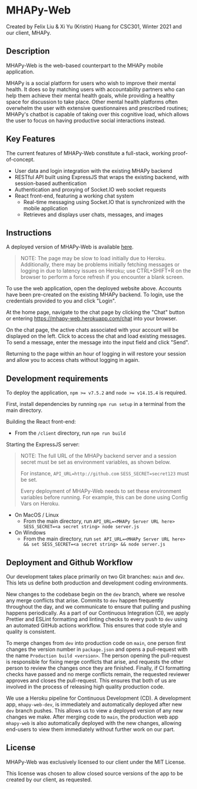 # MHAPy-Web
Created by Felix Liu & Xi Yu (Kristin) Huang for CSC301, Winter 2021 and our client, MHAPy.
## Description 
MHAPy-Web is the web-based counterpart to the MHAPy mobile application.

MHAPy is a social platform for users who wish to improve their mental health. It does so by matching users with 
accountability partners who can help them achieve their mental health goals, while providing a healthy space
for discussion to take place. Other mental health platforms often overwhelm the user with extensive questionnaires and
prescribed routines; MHAPy's chatbot is capable of taking over this cognitive load, which allows the user to focus on
having productive social interactions instead.

## Key Features
The current features of MHAPy-Web constitute a full-stack, working proof-of-concept.

* User data and login integration with the existing MHAPy backend
* RESTful API built using ExpressJS that wraps the existing backend, with session-based authentication
* Authentication and proxying of Socket.IO web socket requests
* React front-end, featuring a working chat system
    * Real-time messaging using Socket.IO that is synchronized with the mobile application
    * Retrieves and displays user chats, messages, and images

## Instructions
A deployed version of MHAPy-Web is available [here](https://mhapy-web.herokuapp.com/).
> NOTE: The page may be slow to load initially due to Heroku. Additionally, there may be problems initially fetching messages or logging in due to latency issues on Heroku; use CTRL+SHIFT+R on the browser to perform a force refresh if you encounter a blank screen.

To use the web application, open the deployed website above. Accounts have been pre-created on the existing MHAPy
backend. To login, use the credentials provided to you and click "Login". 

At the home page, navigate to the chat page by clicking the "Chat" button or entering
 https://mhapy-web.herokuapp.com/chat into your browser.

On the chat page, the active chats associated with your account will be displayed on the left. Click to access the chat
and load existing messages. To send a message, enter the message into the input field and click "Send".

Returning to the page within an hour of logging in will restore your session and allow you to access chats without
logging in again.
 
 ## Development requirements

To deploy the application, `npm >= v7.5.2` and `node >= v14.15.4` is required.

First, install dependencies by running `npm run setup` in a terminal from the main directory.

Building the React front-end:
 * From the `/client` directory, run `npm run build`
 
Starting the ExpressJS server:
> NOTE: The full URL of the MHAPy backend server and a session secret must be set as environment variables, 
> as shown below.
> 
> For instance, `API_URL=http://github.com` `SESS_SECRET=secret123` must be set.
>
> Every deployment of MHAPy-Web needs to set these environment variables before running. For example, this can be done
> using Config Vars on Heroku. 
 * On MacOS / Linux
    * From the main directory, run `API_URL=<MHAPy Server URL here> SESS_SECRET=<a secret string> node server.js`
 * On Windows
     * From the main directory, run `set API_URL=<MHAPy Server URL here> && set SESS_SECRET=<a secret string> &&
      node server.js`
      
 ## Deployment and Github Workflow
Our development takes place primarily on two Git branches: `main` and `dev`. This lets us define both production and
development coding environments. 

New changes to the codebase begin on the `dev` branch, where we resolve any merge conflicts that arise. Commits to `dev`
happen frequently throughout the day, and we communicate to ensure that pulling and pushing happens periodically.
As a part of our Continuous Integration (CI), we apply Prettier and ESLint formatting and linting checks to every
push to `dev` using an automated GitHub actions workflow. This ensures that code style and quality is consistent.

To merge changes from `dev` into production code on `main`, one person first changes the version number in
`package.json` and opens a pull-request with the name `Production build <version>`. The person opening the pull-request
is responsible for fixing merge conflicts that arise, and requests the other person to review the changes once they are
finished. Finally, if CI formatting checks have passed and no merge conflicts remain, the requested reviewer approves
and closes the pull-request. This ensures that both of us are involved in the process of releasing high quality
production code.

We use a Heroku pipeline for Continuous Development (CD). A development app, `mhapy-web-dev`, is immediately and 
automatically deployed after new `dev` branch pushes. This allows us to view a deployed version of any new changes we
make. After merging code to `main`, the production web app `mhapy-web` is also automatically deployed with the new
changes, allowing end-users to view them immediately without further work on our part.

 ## License

MHAPy-Web was exclusively licensed to our client under the 
MIT License.

This license was chosen to allow closed source versions of the app to be created by our client, as requested.



